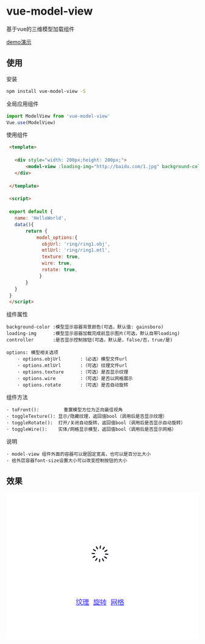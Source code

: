 # vue-model-view

基于vue的三维模型加载组件

[demo演示](https://kuangch.github.io/vue-model-view/demo/)

## 使用

安装
``` bash
npm install vue-model-view -S
```

全局应用组件
``` javascript
import ModelView from 'vue-model-view'
Vue.use(ModelView)
```

使用组件
``` html
 <template>

   <div style="width: 200px;height: 200px;">
       <model-view :loading-img="http://baidu.com/1.jpg" background-color="gainsboro" :options="model_options"/>
   </div>

 </template>

 <script>

 export default {
   name: 'HelloWorld',
   data(){
       return {
           model_options:{
             objUrl: 'ring/ring1.obj',
             mtlUrl: 'ring/ring1.mtl',
             texture: true,
             wire: true,
             rotate: true,
            }
       }
   }
 }
 </script>
```

组件属性
```
background-color :模型显示容器背景颜色(可选，默认值: gainsboro)
loading-img      :模型显示容器加载完成前显示图片(可选，默认自带loading)
controller 	     :是否显示控制按钮(可选，默认是，false/否，true/是)

options: 模型相关选项
    · options.objUrl       :（必选）模型文件url
    · options.mtlUrl       :（可选）纹理文件url
    · options.texture      :（可选）是否显示纹理
    · options.wire         :（可选）是否以网格展示
    · options.rotate       :（可选）是否自动旋转
```

组件方法
```
· toFront(): 		 重置模型方位为正向最佳视角
· toggleTexture(): 显示/隐藏纹理，返回值bool（调用后是否显示纹理）
· toggleRotate():  打开/关闭自动旋转，返回值bool（调用后是否显示自动旋转）
· toggleWire():    实体/网格显示模型，返回值bool（调用后是否显示网格）
```


说明
```
· model-view 组件外面的容器可以是固定宽高，也可以是百分比大小
· 给外层容器font-size设置大小可以改变控制按钮的大小

```

## 效果
![image](https://raw.githubusercontent.com/kuangch/vue-model-view/master/screen.gif)
